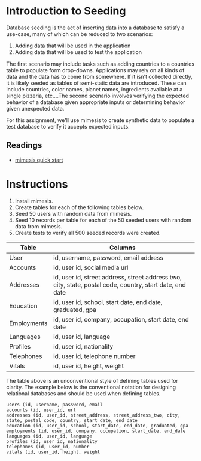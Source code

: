 # Introduction to Seeding
Database seeding is the act of inserting data into a database to satisfy a
use-case, many of which can be reduced to two scenarios:

1. Adding data that will be used in the application
2. Adding data that will be used to test the application

The first scenario may include tasks such as adding countries to a countries
table to populate form drop-downs. Applications may rely on all kinds of data
and the data has to come from somewhere. If it isn't collected directly, it is
likely seeded as tables of semi-static data are introduced. These can include
countries, color names, planet names, ingredients available at a single
pizzeria, etc....The second scenario involves verifying the expected
behavior of a database given appropriate inputs or determining behavior given
unexpected data.

For this assignment, we'll use mimesis to create synthetic data to populate a
test database to verify it accepts expected inputs.


## Readings
- [mimesis quick start](https://mimesis.readthedocs.io/quickstart.html)

# Instructions
1. Install mimesis.
2. Create tables for each of the following tables below.
3. Seed 50 users with random data from mimesis.
4. Seed 10 records per table for each of the 50 seeded users with random data from mimesis.
5. Create tests to verify all 500 seeded records were created.


  | Table       | Columns                                                                                                  |
  |-------------|----------------------------------------------------------------------------------------------------------|
  | User        | id, username, password, email address                                                                    |
  | Accounts    | id, user id, social media url                                                                            |
  | Addresses   | id, user id, street address, street address two, city, state, postal code, country, start date, end date |
  | Education   | id, user id, school, start date, end date, graduated, gpa                                                |
  | Employments | id, user id, company, occupation, start date, end date                                                   |
  | Languages   | id, user id, language                                                                                    |
  | Profiles    | id, user id, nationality                                                                                 |
  | Telephones  | id, user id, telephone number                                                                            |
  | Vitals      | id, user id, height, weight                                                                              |


The table above is an unconventional style of defining tables used for clarity.
The example below is the conventional notation for designing relational
databases and should be used when defining tables.



```text
users (id, username, password, email
accounts (id, user_id, url
addresses (id, user_id, street_address, street_address_two, city, state, postal_code, country, start_date, end_date
education (id, user_id, school, start_date, end_date, graduated, gpa  
employments (id, user_id, company, occupation, start_date, end_date
languages (id, user_id, language
profiles (id, user_id, nationality
telephones (id, user_id, number
vitals (id, user_id, height, weight
```

